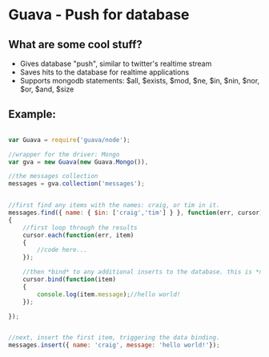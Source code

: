Guava - Push for database
=========================

What are some cool stuff?
-------------------------

- Gives database "push", similar to twitter's realtime stream
- Saves hits to the database for realtime applications
- Supports mongodb statements: $all, $exists, $mod, $ne, $in, $nin, $nor, $or, $and, $size

Example:
--------

```javascript

var Guava = require('guava/node');

//wrapper for the driver: Mongo
var gva = new Guava(new Guava.Mongo()),

//the messages collection
messages = gva.collection('messages');


//first find any items with the names: craig, or tim in it.
messages.find({ name: { $in: ['craig','tim'] } }, function(err, cursor)
{
	//first loop through the results
	cursor.each(function(err, item)
	{
		//code here...
	});

	//then *bind* to any additional inserts to the database. this is *not* similar to mongodb's trailing function
	cursor.bind(function(item)
	{
		console.log(item.message);//hello world!
	});

});


//next, insert the first item, triggering the data binding.
messages.insert({ name: 'craig', message: 'hello world!'});

```